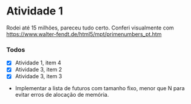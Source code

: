 # Atividade 1

Rodei até 15 milhões, pareceu tudo certo.
Conferi visualmente com https://www.walter-fendt.de/html5/mpt/primenumbers_pt.htm


### Todos
- [x] Atividade 1, item 4
- [x] Atividade 3, item 2
- [x] Atividade 3, item 3
- Implementar a lista de futuros com tamanho fixo, menor que N para evitar erros de alocação de memória.
